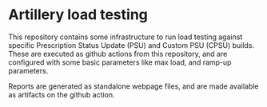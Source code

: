 # Artillery load testing

This repository contains some infrastructure to run load testing against specific Prescription Status Update (PSU) and Custom PSU (CPSU) builds. These are executed as github actions from this repository, and are configured with some basic parameters like max load, and ramp-up parameters.

Reports are generated as standalone webpage files, and are made available as artifacts on the github action.
